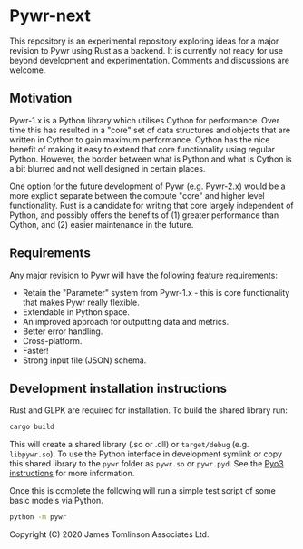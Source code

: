 # Pywr-next

This repository is an experimental repository exploring ideas for a major revision to Pywr using Rust as a backend. It
is currently not ready for use beyond development and experimentation. Comments and discussions are welcome.

## Motivation

Pywr-1.x is a Python library which utilises Cython for performance. Over time this has resulted in a "core"
set of data structures and objects that are written in Cython to gain maximum performance. Cython has the nice
benefit of making it easy to extend that core functionality using regular Python. However, the border between what
is Python and what is Cython is a bit blurred and not well designed in certain places.

One option for the future development of Pywr (e.g. Pywr-2.x) would be a more explicit separate between the compute
"core" and higher level functionality. Rust is a candidate for writing that core largely independent of Python, and
possibly offers the benefits of (1) greater performance than Cython, and (2) easier maintenance in the future. 

## Requirements

Any major revision to Pywr will have the following feature requirements:

 - Retain the "Parameter" system from Pywr-1.x - this is core functionality that makes Pywr really flexible.
 - Extendable in Python space. 
 - An improved approach for outputting data and metrics.
 - Better error handling.
 - Cross-platform.
 - Faster!
 - Strong input file (JSON) schema.

## Development installation instructions

Rust and GLPK are required for installation. To build the shared library run: 

```bash
cargo build
```

This will create a shared library (.so or .dll) or `target/debug` (e.g. `libpywr.so`). To use the Python interface in
 development symlink or copy this shared library to the `pywr` folder as `pywr.so` or `pywr.pyd`. See the 
 [Pyo3 instructions](https://pyo3.rs/v0.12.3/index.html) for more information.
 
Once this is complete the following will run a simple test script of some basic models via Python.
 
```bash
python -m pywr
```


Copyright (C) 2020 James Tomlinson Associates Ltd.
